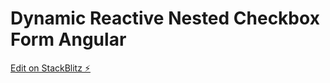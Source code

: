 # Dynamic Reactive Nested Checkbox Form Angular


[Edit on StackBlitz ⚡️](https://stackblitz.com/edit/ngx-nested-checkbox)